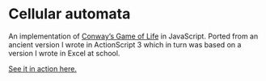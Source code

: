 # Cellular automata

An implementation of [Conway’s Game of Life][wikipedia] in JavaScript. Ported from an ancient version I wrote in ActionScript 3 which in turn was based on a version I wrote in Excel at school.

[See it in action here.][demo]

[wikipedia]: https://en.wikipedia.org/wiki/Conway%27s_Game_of_Life
[demo]: https://liamnewmarch.github.io/cells/
